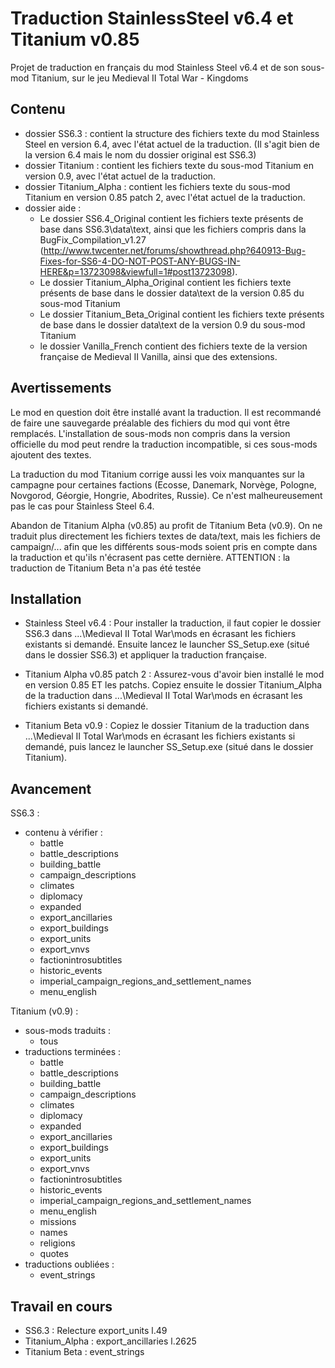 Traduction StainlessSteel v6.4 et Titanium v0.85
================================================
 
Projet de traduction en français du mod Stainless Steel v6.4 et de son sous-mod Titanium, sur le jeu Medieval II Total War - Kingdoms


Contenu
-------

- dossier SS6.3 : contient la structure des fichiers texte du mod Stainless Steel en version 6.4, avec l'état actuel de la traduction. (Il s'agit bien de la version 6.4 mais le nom du dossier original est SS6.3)
- dossier Titanium : contient les fichiers texte du sous-mod Titanium en version 0.9, avec l'état actuel de la traduction.
- dossier Titanium_Alpha : contient les fichiers texte du sous-mod Titanium en version 0.85 patch 2, avec l'état actuel de la traduction.
- dossier aide :
    - Le dossier SS6.4_Original contient les fichiers texte présents de base dans SS6.3\data\text, ainsi que les fichiers compris dans la BugFix_Compilation_v1.27 (http://www.twcenter.net/forums/showthread.php?640913-Bug-Fixes-for-SS6-4-DO-NOT-POST-ANY-BUGS-IN-HERE&p=13723098&viewfull=1#post13723098).
    - Le dossier Titanium_Alpha_Original contient les fichiers texte présents de base dans le dossier data\text de la version 0.85 du sous-mod Titanium
    - Le dossier Titanium_Beta_Original contient les fichiers texte présents de base dans le dossier data\text de la version 0.9 du sous-mod Titanium
    - le dossier Vanilla_French contient des fichiers texte de la version française de Medieval II Vanilla, ainsi que des extensions.

Avertissements
--------------

Le mod en question doit être installé avant la traduction. Il est recommandé de faire une sauvegarde préalable des fichiers du mod qui vont être remplacés.
L'installation de sous-mods non compris dans la version officielle du mod peut rendre la traduction incompatible, si ces sous-mods ajoutent des textes.

La traduction du mod Titanium corrige aussi les voix manquantes sur la campagne pour certaines factions (Ecosse, Danemark, Norvège, Pologne, Novgorod, Géorgie, Hongrie, Abodrites, Russie). Ce n'est malheureusement pas le cas pour Stainless Steel 6.4.

Abandon de Titanium Alpha (v0.85) au profit de Titanium Beta (v0.9). On ne traduit plus directement les fichiers textes de data/text, mais les fichiers de campaign/... afin que les différents sous-mods soient pris en compte dans la traduction et qu'ils n'écrasent pas cette dernière. ATTENTION : la traduction de Titanium Beta n'a pas été testée


Installation
------------

- Stainless Steel v6.4 :
Pour installer la traduction, il faut copier le dossier SS6.3 dans ...\Medieval II Total War\mods en écrasant les fichiers existants si demandé. Ensuite lancez le launcher SS_Setup.exe (situé dans le dossier SS6.3) et appliquer la traduction française.

- Titanium Alpha v0.85 patch 2 :
Assurez-vous d'avoir bien installé le mod en version 0.85 ET les patchs. Copiez ensuite le dossier Titanium_Alpha de la traduction dans ...\Medieval II Total War\mods en écrasant les fichiers existants si demandé.

- Titanium Beta v0.9 :
Copiez le dossier Titanium de la traduction dans ...\Medieval II Total War\mods en écrasant les fichiers existants si demandé, puis lancez le launcher SS_Setup.exe (situé dans le dossier Titanium).


Avancement
----------

SS6.3 :
- contenu à vérifier :
    - battle
    - battle_descriptions
    - building_battle
    - campaign_descriptions
    - climates
    - diplomacy
    - expanded
    - export_ancillaries
    - export_buildings
    - export_units
    - export_vnvs
    - factionintrosubtitles
    - historic_events
    - imperial_campaign_regions_and_settlement_names
    - menu_english

Titanium (v0.9) :
- sous-mods traduits :
    - tous
- traductions terminées :
    - battle
    - battle_descriptions
    - building_battle
    - campaign_descriptions
    - climates
    - diplomacy
    - expanded
    - export_ancillaries
    - export_buildings
    - export_units
    - export_vnvs
    - factionintrosubtitles
    - historic_events
    - imperial_campaign_regions_and_settlement_names
    - menu_english
    - missions
    - names
    - religions
    - quotes
- traductions oubliées :
    - event_strings

Travail en cours
----------------

- SS6.3 : Relecture export_units l.49
- Titanium_Alpha : export_ancillaries l.2625
- Titanium Beta : event_strings